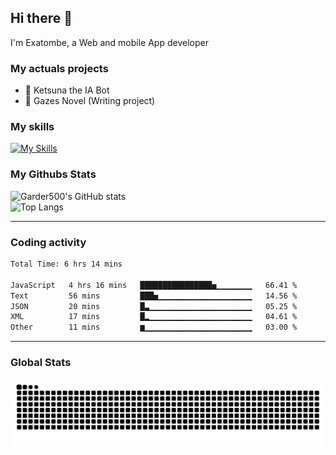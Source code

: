 ## Hi there 👋

I'm Exatombe, a Web and mobile App developer

### My actuals projects 
- 🔭 Ketsuna the IA Bot
- 🌱 Gazes Novel (Writing project)

### My skills

[![My Skills](https://skillicons.dev/icons?i=js,ts,html,bots,css,dotnet,rust,go,firebase,php,nodejs,nextjs,mysql,postgres,prisma,mongodb,vue,react,nuxtjs&perline=5)](https://skillicons.dev)

### My Githubs Stats

<!--- ![Garder 500 stats](https://github-readme-stats.vercel.app/api?username=garder500&show_icons=true&theme=Gradient) -->
![Garder500's GitHub stats](https://github-readme-stats.vercel.app/api?username=exatombe&show_icons=true&theme=material-palenight&include_all_commits=true&custom_title=My%20Github%20Stats)
<br/>
![Top Langs](https://github-readme-stats.vercel.app/api/top-langs/?username=exatombe&theme=material-palenight&layout=compact)

---
### Coding activity

<!--START_SECTION:waka-->

```txt
Total Time: 6 hrs 14 mins

JavaScript   4 hrs 16 mins   ████████████████▅▁▁▁▁▁▁▁▁   66.41 %
Text         56 mins         ███▅▁▁▁▁▁▁▁▁▁▁▁▁▁▁▁▁▁▁▁▁▁   14.56 %
JSON         20 mins         █▃▁▁▁▁▁▁▁▁▁▁▁▁▁▁▁▁▁▁▁▁▁▁▁   05.25 %
XML          17 mins         █▂▁▁▁▁▁▁▁▁▁▁▁▁▁▁▁▁▁▁▁▁▁▁▁   04.61 %
Other        11 mins         ▆▁▁▁▁▁▁▁▁▁▁▁▁▁▁▁▁▁▁▁▁▁▁▁▁   03.00 %
```

<!--END_SECTION:waka-->

---

### Global Stats 

![Snake.svg](https://github.com/exatombe/exatombe/blob/output/github-contribution-grid-snake.svg)
